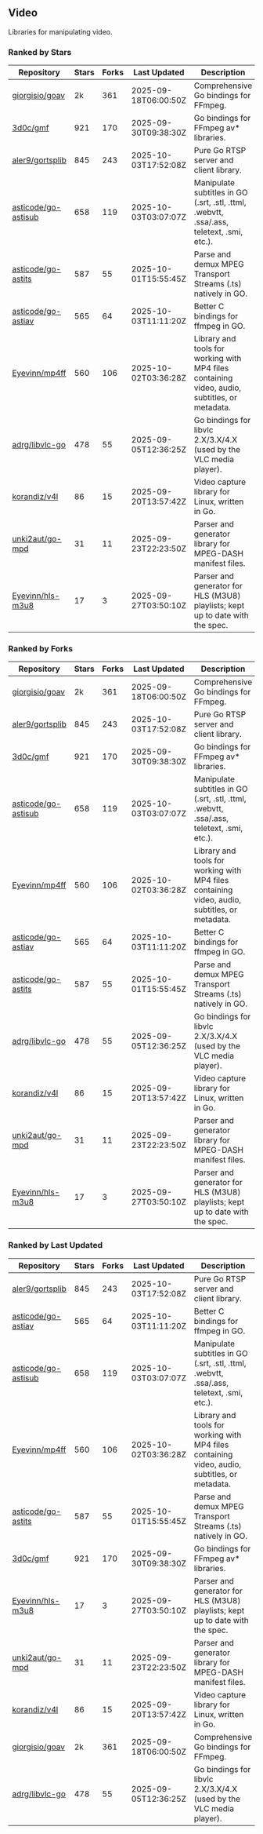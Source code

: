 ## Video

Libraries for manipulating video.

### Ranked by Stars

| Repository | Stars | Forks | Last Updated | Description | 
|------------|-------|-------|--------------|-------------|
| [giorgisio/goav](https://github.com/giorgisio/goav) | 2k | 361 | 2025-09-18T06:00:50Z |  Comprehensive Go bindings for FFmpeg. |
| [3d0c/gmf](https://github.com/3d0c/gmf) | 921 | 170 | 2025-09-30T09:38:30Z |  Go bindings for FFmpeg av\* libraries. |
| [aler9/gortsplib](https://github.com/aler9/gortsplib) | 845 | 243 | 2025-10-03T17:52:08Z |  Pure Go RTSP server and client library. |
| [asticode/go-astisub](https://github.com/asticode/go-astisub) | 658 | 119 | 2025-10-03T03:07:07Z |  Manipulate subtitles in GO (.srt, .stl, .ttml, .webvtt, .ssa/.ass, teletext, .smi, etc.). |
| [asticode/go-astits](https://github.com/asticode/go-astits) | 587 | 55 | 2025-10-01T15:55:45Z |  Parse and demux MPEG Transport Streams (.ts) natively in GO. |
| [asticode/go-astiav](https://github.com/asticode/go-astiav) | 565 | 64 | 2025-10-03T11:11:20Z |  Better C bindings for ffmpeg in GO. |
| [Eyevinn/mp4ff](https://github.com/Eyevinn/mp4ff) | 560 | 106 | 2025-10-02T03:36:28Z |  Library and tools for working with MP4 files containing video, audio, subtitles, or metadata. |
| [adrg/libvlc-go](https://github.com/adrg/libvlc-go) | 478 | 55 | 2025-09-05T12:36:25Z |  Go bindings for libvlc 2.X/3.X/4.X (used by the VLC media player). |
| [korandiz/v4l](https://github.com/korandiz/v4l) | 86 | 15 | 2025-09-20T13:57:42Z |  Video capture library for Linux, written in Go. |
| [unki2aut/go-mpd](https://github.com/unki2aut/go-mpd) | 31 | 11 | 2025-09-23T22:23:50Z |  Parser and generator library for MPEG-DASH manifest files. |
| [Eyevinn/hls-m3u8](https://github.com/Eyevinn/hls-m3u8) | 17 | 3 | 2025-09-27T03:50:10Z |  Parser and generator for HLS (M3U8) playlists; kept up to date with the spec. |

### Ranked by Forks

| Repository | Stars | Forks | Last Updated | Description | 
|------------|-------|-------|--------------|-------------|
| [giorgisio/goav](https://github.com/giorgisio/goav) | 2k | 361 | 2025-09-18T06:00:50Z |  Comprehensive Go bindings for FFmpeg. |
| [aler9/gortsplib](https://github.com/aler9/gortsplib) | 845 | 243 | 2025-10-03T17:52:08Z |  Pure Go RTSP server and client library. |
| [3d0c/gmf](https://github.com/3d0c/gmf) | 921 | 170 | 2025-09-30T09:38:30Z |  Go bindings for FFmpeg av\* libraries. |
| [asticode/go-astisub](https://github.com/asticode/go-astisub) | 658 | 119 | 2025-10-03T03:07:07Z |  Manipulate subtitles in GO (.srt, .stl, .ttml, .webvtt, .ssa/.ass, teletext, .smi, etc.). |
| [Eyevinn/mp4ff](https://github.com/Eyevinn/mp4ff) | 560 | 106 | 2025-10-02T03:36:28Z |  Library and tools for working with MP4 files containing video, audio, subtitles, or metadata. |
| [asticode/go-astiav](https://github.com/asticode/go-astiav) | 565 | 64 | 2025-10-03T11:11:20Z |  Better C bindings for ffmpeg in GO. |
| [asticode/go-astits](https://github.com/asticode/go-astits) | 587 | 55 | 2025-10-01T15:55:45Z |  Parse and demux MPEG Transport Streams (.ts) natively in GO. |
| [adrg/libvlc-go](https://github.com/adrg/libvlc-go) | 478 | 55 | 2025-09-05T12:36:25Z |  Go bindings for libvlc 2.X/3.X/4.X (used by the VLC media player). |
| [korandiz/v4l](https://github.com/korandiz/v4l) | 86 | 15 | 2025-09-20T13:57:42Z |  Video capture library for Linux, written in Go. |
| [unki2aut/go-mpd](https://github.com/unki2aut/go-mpd) | 31 | 11 | 2025-09-23T22:23:50Z |  Parser and generator library for MPEG-DASH manifest files. |
| [Eyevinn/hls-m3u8](https://github.com/Eyevinn/hls-m3u8) | 17 | 3 | 2025-09-27T03:50:10Z |  Parser and generator for HLS (M3U8) playlists; kept up to date with the spec. |

### Ranked by Last Updated

| Repository | Stars | Forks | Last Updated | Description | 
|------------|-------|-------|--------------|-------------|
| [aler9/gortsplib](https://github.com/aler9/gortsplib) | 845 | 243 | 2025-10-03T17:52:08Z |  Pure Go RTSP server and client library. |
| [asticode/go-astiav](https://github.com/asticode/go-astiav) | 565 | 64 | 2025-10-03T11:11:20Z |  Better C bindings for ffmpeg in GO. |
| [asticode/go-astisub](https://github.com/asticode/go-astisub) | 658 | 119 | 2025-10-03T03:07:07Z |  Manipulate subtitles in GO (.srt, .stl, .ttml, .webvtt, .ssa/.ass, teletext, .smi, etc.). |
| [Eyevinn/mp4ff](https://github.com/Eyevinn/mp4ff) | 560 | 106 | 2025-10-02T03:36:28Z |  Library and tools for working with MP4 files containing video, audio, subtitles, or metadata. |
| [asticode/go-astits](https://github.com/asticode/go-astits) | 587 | 55 | 2025-10-01T15:55:45Z |  Parse and demux MPEG Transport Streams (.ts) natively in GO. |
| [3d0c/gmf](https://github.com/3d0c/gmf) | 921 | 170 | 2025-09-30T09:38:30Z |  Go bindings for FFmpeg av\* libraries. |
| [Eyevinn/hls-m3u8](https://github.com/Eyevinn/hls-m3u8) | 17 | 3 | 2025-09-27T03:50:10Z |  Parser and generator for HLS (M3U8) playlists; kept up to date with the spec. |
| [unki2aut/go-mpd](https://github.com/unki2aut/go-mpd) | 31 | 11 | 2025-09-23T22:23:50Z |  Parser and generator library for MPEG-DASH manifest files. |
| [korandiz/v4l](https://github.com/korandiz/v4l) | 86 | 15 | 2025-09-20T13:57:42Z |  Video capture library for Linux, written in Go. |
| [giorgisio/goav](https://github.com/giorgisio/goav) | 2k | 361 | 2025-09-18T06:00:50Z |  Comprehensive Go bindings for FFmpeg. |
| [adrg/libvlc-go](https://github.com/adrg/libvlc-go) | 478 | 55 | 2025-09-05T12:36:25Z |  Go bindings for libvlc 2.X/3.X/4.X (used by the VLC media player). |

